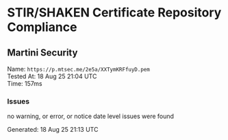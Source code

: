 # STIR/SHAKEN Certificate Repository Compliance

## Martini Security

Name: `https://p.mtsec.me/2e5a/XXTymKRFfuyD.pem`\
Tested At: 18 Aug 25 21:04 UTC\
Time: 157ms

### Issues

no warning, or error, or notice date level issues were found

Generated: 18 Aug 25 21:13 UTC